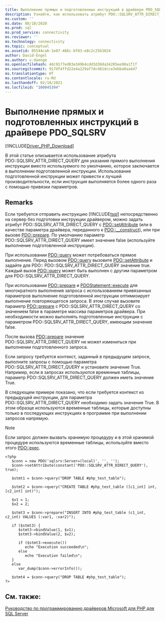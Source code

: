 ```yaml
---
title: Выполнение прямых и подготовленных инструкций в драйвере PDO_SQLSRV
description: Узнайте, как использовать атрибут PDO::SQLSRV_ATTR_DIRECT_QUERY для выполнения прямых инструкций при использовании драйвера Microsoft PDO_SQLSRV для PHP для SQL Server
ms.custom: ''
ms.date: 08/10/2020
ms.prod: sql
ms.prod_service: connectivity
ms.reviewer: ''
ms.technology: connectivity
ms.topic: conceptual
ms.assetid: 05544ca6-1e07-486c-bf03-e8c2c25b3024
author: David-Engel
ms.author: v-daenge
ms.openlocfilehash: 4dc9177ed83e349b4cdd3d38da34285ee90a1f1f
ms.sourcegitcommit: 917df4ffd22e4a229af7dc481dcce3ebba0aa4d7
ms.translationtype: HT
ms.contentlocale: ru-RU
ms.lasthandoff: 02/10/2021
ms.locfileid: "100045394"
---
```

# <a name="direct-statement-execution-and-prepared-statement-execution-in-the-pdo_sqlsrv-driver"></a>Выполнение прямых и подготовленных инструкций в драйвере PDO_SQLSRV
[!INCLUDE[Driver_PHP_Download](../../includes/driver_php_download.md)]

В этой статье описывается использование атрибута PDO::SQLSRV_ATTR_DIRECT_QUERY для указания прямого выполнения инструкции вместо используемого по умолчанию, которое заключается в выполнении подготовленной инструкции. Использование подготовленной инструкции может привести к лучшей производительности, если инструкция выполняется более одного раза с помощью привязки параметров.  
  
## <a name="remarks"></a>Remarks  
Если требуется отправить инструкцию [!INCLUDE[tsql](../../includes/tsql-md.md)] непосредственно на сервер без подготовки инструкции драйвером, можно задать атрибут PDO::SQLSRV_ATTR_DIRECT_QUERY с [PDO::setAttribute](../../connect/php/pdo-setattribute.md) (или в качестве параметра драйвера, переданного к [PDO::__construct](../../connect/php/pdo-construct.md)), или при вызове [PDO::prepare](../../connect/php/pdo-prepare.md). По умолчанию параметр PDO::SQLSRV_ATTR_DIRECT_QUERY имеет значение false (используйте выполнение подготовленной инструкции).  
  
При использовании [PDO::query](../../connect/php/pdo-query.md) может потребоваться прямое выполнение. Перед вызовом [PDO::query](../../connect/php/pdo-query.md) вызовите [PDO::setAttribute](../../connect/php/pdo-setattribute.md) и задайте для PDO:: PDO::SQLSRV_ATTR_DIRECT_QUERY значение true.  Каждый вызов [PDO::query](../../connect/php/pdo-query.md) может быть выполнен с другим параметром для PDO::SQLSRV_ATTR_DIRECT_QUERY.  
  
При использовании [PDO::prepare](../../connect/php/pdo-prepare.md) и [PDOStatement::execute](../../connect/php/pdostatement-execute.md) для многократного выполнения запроса с использованием привязанных параметров выполнение подготовленной инструкции оптимизирует выполнение повторяющегося запроса.  В этом случае вызовите параметр [PDO::prepare](../../connect/php/pdo-prepare.md) с PDO::SQLSRV_ATTR_DIRECT_QUERY со значением false в параметре массива параметров драйвера. При необходимости можно выполнять подготовленные инструкции с параметром PDO::SQLSRV_ATTR_DIRECT_QUERY, имеющим значение false.  
  
После вызова [PDO::prepare](../../connect/php/pdo-prepare.md) значение PDO::SQLSRV_ATTR_DIRECT_QUERY не может измениться при выполнении подготовленного запроса.  
  
Если запросу требуется контекст, заданный в предыдущем запросе, выполните запросы с помощью параметра PDO::SQLSRV_ATTR_DIRECT_QUERY и установите значение True. Например, если в запросах используются временные таблицы, параметр PDO::SQLSRV_ATTR_DIRECT_QUERY должен иметь значение True.  
  
В следующем примере показано, что если требуется контекст из предыдущей инструкции, для параметра PDO::SQLSRV_ATTR_DIRECT_QUERY необходимо задать значение True. В этом образце используются временные таблицы, которые доступны только в последующих инструкциях в программе при выполнении запросов напрямую.  
  
> [!NOTE]
> Если запрос должен вызвать хранимую процедуру и в этой хранимой процедуре используются временные таблицы, используйте вместо этого [PDO::exec](../../connect/php/pdo-exec.md).

```  
<?php  
   $conn = new PDO('sqlsrv:Server=(local)', '', '');  
   $conn->setAttribute(constant('PDO::SQLSRV_ATTR_DIRECT_QUERY'), true);  
  
   $stmt1 = $conn->query("DROP TABLE #php_test_table");  
  
   $stmt2 = $conn->query("CREATE TABLE #php_test_table ([c1_int] int, [c2_int] int)");  
  
   $v1 = 1;  
   $v2 = 2;  
  
   $stmt3 = $conn->prepare("INSERT INTO #php_test_table (c1_int, c2_int) VALUES (:var1, :var2)");  
  
   if ($stmt3) {  
      $stmt3->bindValue(1, $v1);  
      $stmt3->bindValue(2, $v2);  
  
      if ($stmt3->execute())  
         echo "Execution succeeded\n";       
      else  
         echo "Execution failed\n";  
   }  
   else  
      var_dump($conn->errorInfo());  
  
   $stmt4 = $conn->query("DROP TABLE #php_test_table");  
?>  
```  
  
## <a name="see-also"></a>См. также:  
[Руководство по программированию драйверов Microsoft для PHP для SQL Server](../../connect/php/programming-guide-for-php-sql-driver.md)
  
